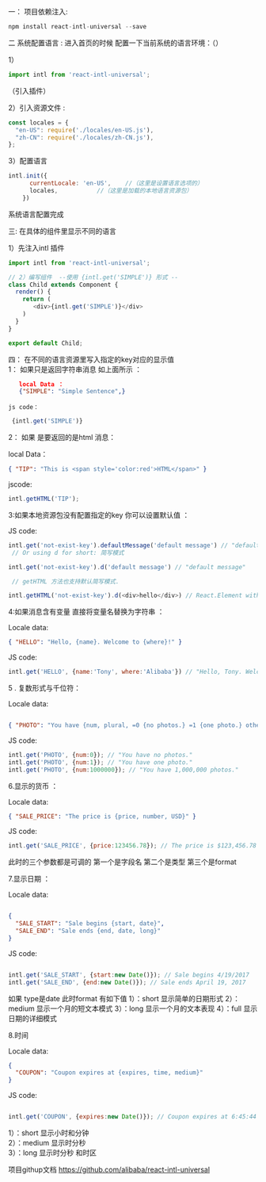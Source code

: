 一： 项目依赖注入: 
```js 
npm install react-intl-universal --save
```
二 系统配置语言 :
 进入首页的时候 配置一下当前系统的语言环境：（</App>）

1）
```js
import intl from 'react-intl-universal';
```
（引入插件）

2）引入资源文件 :

```js
const locales = {
  "en-US": require('./locales/en-US.js'),
  "zh-CN": require('./locales/zh-CN.js'),
};
```

3）配置语言 

```js
intl.init({
      currentLocale: 'en-US',    //（这里是设置语言选项的）
      locales,           //（这里是加载的本地语言资源包）
    })
```

系统语言配置完成 
   
三: 
在具体的组件里显示不同的语言

1）先注入intl 插件 
```js
import intl from 'react-intl-universal'; 

// 2）编写组件  --使用 {intl.get('SIMPLE')} 形式 --
class Child extends Component {
  render() {
    return (
       <div>{intl.get('SIMPLE')}</div>
    )
  }
}

export default Child;
```
四： 在不同的语言资源里写入指定的key对应的显示值  
1： 如果只是返回字符串消息 如上面所示 ：

```json
   local Data ：
   {"SIMPLE": "Simple Sentence",}
```
    js code： 
  ```js
   {intl.get('SIMPLE')} 
  ``` 

2： 如果 是要返回的是html 消息：

local Data：

```json
{ "TIP": "This is <span style='color:red'>HTML</span>" }
```

jscode:
```js
intl.getHTML('TIP');  
```
3:如果本地资源包没有配置指定的key 你可以设置默认值 ：

JS code:
```js
intl.get('not-exist-key').defaultMessage('default message') // "default message"
 // Or using d for short: 简写模式 

intl.get('not-exist-key').d('default message') // "default message"

 // getHTML 方法也支持默认简写模式.

intl.getHTML('not-exist-key').d(<div>hello</div>) // React.Element with "<div>hello</div>"
```

4:如果消息含有变量 直接将变量名替换为字符串 ：

Locale data:

```json
{ "HELLO": "Hello, {name}. Welcome to {where}!" }
```

JS code:

```js
intl.get('HELLO', {name:'Tony', where:'Alibaba'}) // "Hello, Tony. Welcome to Alibaba!"
```

5 . 复数形式与千位符： 

Locale data:

```json

{ "PHOTO": "You have {num, plural, =0 {no photos.} =1 {one photo.} other {# photos.}}" }
```
JS code:

```js
intl.get('PHOTO', {num:0}); // "You have no photos."
intl.get('PHOTO', {num:1}); // "You have one photo."
intl.get('PHOTO', {num:1000000}); // "You have 1,000,000 photos."
```

6.显示的货币 ：

Locale data:

```json
{ "SALE_PRICE": "The price is {price, number, USD}" }
```
JS code:

```js
intl.get('SALE_PRICE', {price:123456.78}); // The price is $123,456.78 
```
此时的三个参数都是可调的 第一个是字段名 第二个是类型 第三个是format 

7.显示日期 ： 

Locale data:
```json

{
  "SALE_START": "Sale begins {start, date}",
  "SALE_END": "Sale ends {end, date, long}"
}
``` 

JS code:
```js

intl.get('SALE_START', {start:new Date()}); // Sale begins 4/19/2017
intl.get('SALE_END', {end:new Date()}); // Sale ends April 19, 2017
```

如果 type是date 此时format 有如下值
 1）：short 显示简单的日期形式 
 2）：medium 显示一个月的短文本模式 
 3）：long 显示一个月的文本表现
 4）：full  显示日期的详细模式

 8.时间 

 Locale data:

```json
{
  "COUPON": "Coupon expires at {expires, time, medium}"
}
```

JS code:
```js

intl.get('COUPON', {expires:new Date()}); // Coupon expires at 6:45:44 PM
```
 1）：short 显示小时和分钟  
 2）：medium 显示时分秒  
 3）：long 显示时分秒 和时区

项目githup文档 
https://github.com/alibaba/react-intl-universal

